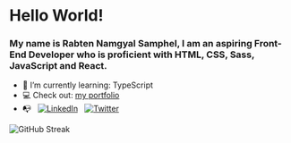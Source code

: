# Hello World!
### My name is Rabten Namgyal Samphel, I am an aspiring Front-End Developer who is proficient with HTML, CSS, Sass, JavaScript and React.

- 🌱 I’m currently learning: TypeScript
- 💻 Check out: [my portfolio](https://dulcet-custard-efe2e2.netlify.app/)
- 📭 &nbsp; [![LinkedIn](https://user-images.githubusercontent.com/76475970/192125971-58ca5064-affa-4598-bf84-324a3e303034.png)](https://www.linkedin.com/in/rabten-samphel-53171a1bb/) &nbsp;
     [![Twitter](https://user-images.githubusercontent.com/76475970/192126014-4159252a-103b-4e7c-83b2-172cade30331.png)](https://twitter.com/rabtensamphel)
     
![GitHub Streak](https://github-readme-streak-stats.herokuapp.com?user=rabtennamgyal&theme=soft-green)
